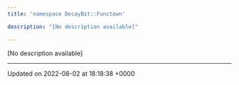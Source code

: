 ```yaml
---
title: 'namespace DecayBit::Functown'

description: "[No description available]"

---
```







[No description available]






-------------------------------

Updated on 2022-08-02 at 18:18:38 +0000